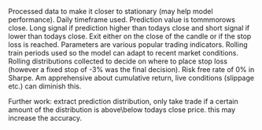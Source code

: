 Processed data to make it closer to stationary (may help model performance).
Daily timeframe used.
Prediction value is tommmorows close.
Long signal if prediction higher than todays close and short signal if lower than todays close.
Exit either on the close of the candle or if the stop loss is reached.
Parameters are various popular trading indicators.
Rolling train periods used so the model can adapt to recent market conditions.
Rolling distributions collected to decide on where to place stop loss (however a fixed stop of -3% was the final decision).
Risk free rate of 0% in Sharpe.
Am apprehensive about cumulative return, live conditions (slippage etc.) can diminish this.

Further work: extract prediction distribution, only take trade if a certain amount of the distribution is above\below todays close price. this may increase the accuracy.
